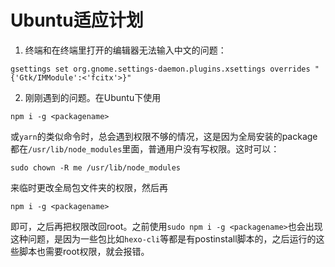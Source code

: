 # Ubuntu适应计划
1. 终端和在终端里打开的编辑器无法输入中文的问题：
```shell
gsettings set org.gnome.settings-daemon.plugins.xsettings overrides "{'Gtk/IMModule':<'fcitx'>}"
```
2. 刚刚遇到的问题。在Ubuntu下使用
```shell
npm i -g <packagename>
```
或`yarn`的类似命令时，总会遇到权限不够的情况，这是因为全局安装的package都在`/usr/lib/node_modules`里面，普通用户没有写权限。这时可以：
```shell
sudo chown -R me /usr/lib/node_modules
```
来临时更改全局包文件夹的权限，然后再
```shell
npm i -g <packagename>
```
即可，之后再把权限改回root。之前使用`sudo npm i -g <packagename>`也会出现这种问题，是因为一些包比如`hexo-cli`等都是有postinstall脚本的，之后运行的这些脚本也需要root权限，就会报错。
